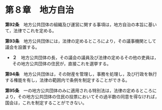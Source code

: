 第８章　地方自治
================


__第92条__　地方公共団体の組織及び運営に関する事項は，地方自治の本旨に基いて，法律でこれを定める。


__第93条__　地方公共団体には，法律の定めるところにより，その議事機関として議会を設置する。

* __２__　地方公共団体の長，その議会の議員及び法律の定めるその他の吏員は，その地方公共団体の住民が，直接これを選挙する。


__第94条__　地方公共団体は，その財産を管理し，事務を処理し，及び行政を執行する権能を有し，法律の範囲内で条例を制定することができる。


__第95条__　一の地方公共団体のみに適用される特別法は，法律の定めるところにより，その地方公共団体の住民の投票においてその過半数の同意を得なければ，国会は，これを制定することができない。
